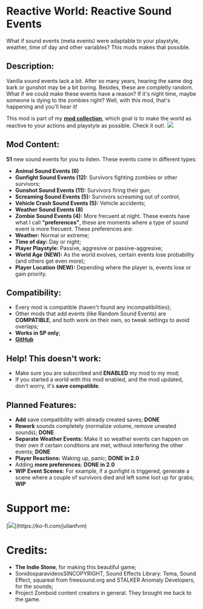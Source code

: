 # Reactive World: Reactive Sound Events
What if sound events (meta events) were adaptable to your playstyle, weather, time of day and other variables? This mods makes that possible.

## Description:
Vanilla sound events lack a bit. After so many years, hearing the same dog bark or gunshot may be a bit boring. Besides, these are completly random. What if we could make these events have a reason? If it's night time, maybe someone is dying to the zombies right? Well, with this mod, that's happening and you'll hear it!

This mod is part of my [**mod collection**](https://steamcommunity.com/sharedfiles/filedetails/?id=2969507692), which goal is to make the world as reactive to your actions and playstyle as possible. Check it out!.
[![](https://i.ibb.co/W5PkHbn/Promo.png)](https://steamcommunity.com/sharedfiles/filedetails/?id=2969507692)

## Mod Content:
**51** new sound events for you to listen. These events come in different types:
- **Animal Sound Events (6)**
- **Gunfight Sound Events (12):** Survivors fighting zombies or other survivors;
- **Gunshot Sound Events (11):** Survivors firing their gun;
- **Screaming Sound Events (5):** Survivors screaming out of control;
- **Vehicle Crash Sound Events (5):** Vehicle accidents;
- **Weather Sound Events (8)**
- **Zombie Sound Events (4):** More frecuent at night.
These events have what I call **"preferences"**, these are moments where a type of sound event is more frecuent. These preferences are:
- **Weather:** Normal or extreme;
- **Time of day:** Day or night;
- **Player Playstyle:** Passive, aggresive or passive-aggresive;
- **World Age (NEW):** As the world evolves, certain events lose probability (and others get even more);
- **Player Location (NEW):** Depending where the player is, events lose or gain priority.

## Compatibility:
- Every mod is compatible (haven't found any incompatibilities);
- Other mods that add events (like Random Sound Events) are **COMPATIBLE**, and both work on their own, so tweak settings to avoid overlaps;
- **Works in SP only**;
- [**GitHub**](https://github.com/JaaF97/Reactive-World-Mod-Collection)

## Help! This doesn't work:
- Make sure you are subscribed and **ENABLED** my mod to my mod;
- If you started a world with this mod enabled, and the mod updated, don't worry, it's **save compatible**.

## Planned Features:
- **Add** save compatibility with already created saves; **DONE**
- **Rework** sounds completely (normalize volume, remove unwated sounds); **DONE**
- **Separate Weather Events:** Make it so weather events can happen on their own if certain conditions are met, without interfering the other events; **DONE**
- **Player Reactions:** Waking up, panic; **DONE in 2.0**
- Adding **more preferences**; **DONE in 2.0**
- **WIP** **Event Scenes:** For example, if a gunfight is triggered, generate a scene where a couple of survivors died and left some loot up for grabs; **WIP**

# Support me:
[![](https://storage.ko-fi.com/cdn/brandasset/kofi_bg_tag_dark.png?_gl=1*p432j*_ga*NzY5MDg3NjU4LjE2ODI4NDA5MjU.*_ga_M13FZ7VQ2C*MTY4MjkxMjgyOC4zLjEuMTY4MjkxNDQ5OS41MS4wLjA.)](https://ko-fi.com/julianfvm)

# Credits:
- **The Indie Stone**, for making this beautiful game;
- SonidosparavideosSINCOPYRIGHT, Sound Effects Library: Tema, Sound Effect, squareal from freesound.org and STALKER Anomaly Developers, for the sounds;
- Project Zomboid content creators in general. They brought me back to the game.